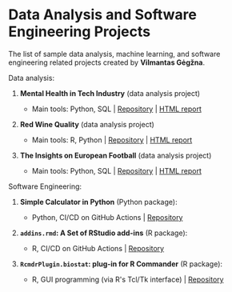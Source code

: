Data Analysis and Software Engineering Projects
================================================

The list of sample data analysis, machine learning, and software engineering related projects created by **Vilmantas Gėgžna**.


Data analysis:

1. **Mental Health in Tech Industry** (data analysis project)
    - Main tools: Python, SQL | 
    [Repository](https://github.com/GegznaV/ds-projects/tree/main/mental-health) | 
    [HTML report](https://gegznav.github.io/ds-projects/mental-health/) 

2. **Red Wine Quality** (data analysis project)
    - Main tools: R, Python | 
    [Repository](https://github.com/GegznaV/ds-projects/tree/main/red-wine) | 
    [HTML report](https://gegznav.github.io/ds-projects/red-wine/)

3. **The Insights on European Football** (data analysis project)
    - Main tools: Python, SQL | 
    [Repository](https://github.com/GegznaV/ds-projects/tree/main/european-football) | 
    [HTML report](https://gegznav.github.io/ds-projects/european-football) 



Software Engineering:

1. **Simple Calculator in Python** (Python package):
    - Python, CI/CD on GitHub Actions | [Repository](https://github.com/GegznaV/calculator-py)
    
2. **`addins.rmd`: A Set of RStudio add-ins** (R package):
    - R, CI/CD on GitHub Actions | [Repository](https://github.com/GegznaV/addins.rmd)
    
3. **`RcmdrPlugin.biostat`: plug-in for R Commander** (R package):
    - R, GUI programming (via R's Tcl/Tk interface) | [Repository](https://github.com/GegznaV/RcmdrPlugin.biostat)
